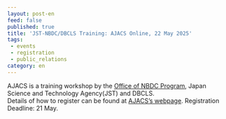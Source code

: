 ```yaml
---
layout: post-en
feed: false
published: true
title: 'JST-NBDC/DBCLS Training: AJACS Online, 22 May 2025'
tags:
 - events
 - registration
 - public_relations
category: en
---
```

AJACS is a training workshop by the [Office of NBDC Program](https://biosciencedbc.jp/en/), Japan Science and Technology Agency(JST) and DBCLS.
<br />
Details of how to register can be found at [AJACS’s webpage](https://biosciencedbc.jp/event/ajacs/ajacs2025-05-22-structure-prediction.html). Registration Deadline: 21 May.

